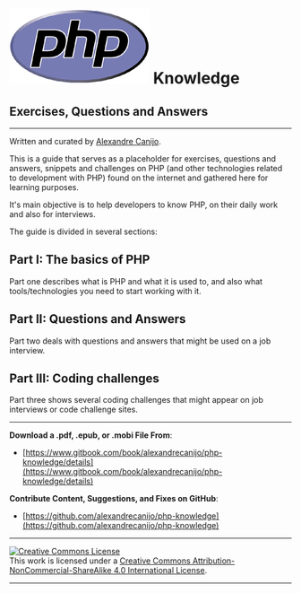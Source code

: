 # ![](/assets/php-big.jpg) **Knowledge**

## **Exercises, Questions and Answers**

---

Written and curated by [Alexandre Canijo](http://www.alexandrecanijo.com/ "Alexandre Canijo").

This is a guide that serves as a placeholder for exercises, questions and answers, snippets and challenges on PHP \(and other technologies related to development with PHP\) found on the internet and gathered here for learning purposes.

It's main objective is to help developers to know PHP, on their daily work and also for interviews.

The guide is divided in several sections:

Part I: The basics of PHP
---
Part one describes what is PHP and what it is used to, and also what tools/technologies you need to start working with it.

Part II: Questions and Answers
---
Part two deals with questions and answers that might be used on a job interview.

Part III: Coding challenges
---
Part three shows several coding challenges that might appear on job interviews or code challenge sites.

---

**Download a .pdf, .epub, or .mobi File From**: 

* [https://www.gitbook.com/book/alexandrecanijo/php-knowledge/details](https://www.gitbook.com/book/alexandrecanijo/php-knowledge/details)

**Contribute Content, Suggestions, and Fixes on GitHub**: 

* [https://github.com/alexandrecanijo/php-knowledge](https://github.com/alexandrecanijo/php-knowledge)

---

<a rel="license" href="http://creativecommons.org/licenses/by-nc-sa/4.0/"><img alt="Creative Commons License" style="border-width:0" src="https://i.creativecommons.org/l/by-nc-sa/4.0/88x31.png" /></a><br />This work is licensed under a <a rel="license" href="http://creativecommons.org/licenses/by-nc-sa/4.0/">Creative Commons Attribution-NonCommercial-ShareAlike 4.0 International License</a>.

---